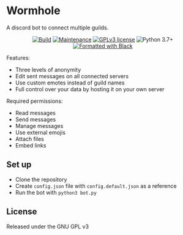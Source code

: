 # Wormhole
A discord bot to connect multiple guilds.

<p align="center">
  <!-- Build status -->
  <a href="https://github.com/sinus-x/discord-wormhole/actions?query=workflow%3AWormhole"><img src="https://github.com/sinus-x/discord-wormhole/workflows/Wormhole/badge.svg?branch=split" alt="Build" /></a>
  <!-- Mantained? -->
  <a href="https://github.com/sinus-x/discord-wormhole/graphs/commit-activity"><img src="https://img.shields.io/badge/Maintained%3F-yes-brightgreen.svg" alt="Maintenance" /></a>
  <!-- License -->
  <a href="https://github.com/sinus-x/discord-wormhole/blob/master/LICENSE"><img src="https://img.shields.io/badge/License-GPLv3-brightgreen.svg" alt="GPLv3 license" /></a>
  <!-- Python version -->
  <img src="https://img.shields.io/badge/python-3.7+-blue.svg" alt="Python 3.7+" />
  <!-- Black -->
  <a href="https://github.com/psf/black"><img src="https://img.shields.io/badge/code%20style-black-000000.svg" alt="Formatted with Black" /></a>
</p>

Features:

- Three levels of anonymity
- Edit sent messages on all connected servers
- Use custom emotes instead of guild names
- Full control over your data by hosting it on your own server

Required permissions:

- Read messages
- Send messages
- Manage messages
- Use external emojis
- Attach files
- Embed links

## Set up
- Clone the repository
- Create `config.json` file with `config.default.json` as a reference
- Run the bot with `python3 bot.py`

## License
Released under the GNU GPL v3
